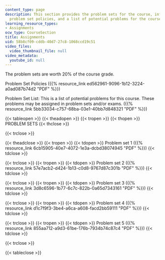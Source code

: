 ```yaml
---
content_type: page
description: This section provides the problem sets for the course, information on
  problem set policies, and a list of potential problems for the course.
learning_resource_types:
- Assignments
ocw_type: CourseSection
title: Assignments
uid: 58b8cf09-cddb-40d7-27c8-1068ccd19c51
video_files:
  video_thumbnail_file: null
video_metadata:
  youtube_id: null
---
```


The problem sets are worth 20% of the course grade.

Problem Set Policies ({{% resource_link ed562961-9096-1b12-3224-a0ad087b74d2 "PDF" %}})

Problem Set List: This is a list of potential problems for this course. These problems may be assigned in problem sets and/or exams. ({{% resource_link 5bb33034-c757-68ba-03e1-40bb7d848321 "PDF" %}})

{{< tableopen >}}
{{< theadopen >}}
{{< tropen >}}
{{< thopen >}}
PROBLEM SETS
{{< thclose >}}

{{< trclose >}}

{{< theadclose >}}
{{< tropen >}}
{{< tdopen >}}
Problem set 1 ({{% resource_link 6cb15905-40e7-4072-1e3a-dcbd38074945 "PDF" %}})
{{< tdclose >}}

{{< trclose >}}
{{< tropen >}}
{{< tdopen >}}
Problem set 2 ({{% resource_link 57e7acb2-d424-1b13-c0d8-9767d87c301b "PDF" %}})
{{< tdclose >}}

{{< trclose >}}
{{< tropen >}}
{{< tdopen >}}
Problem set 3 ({{% resource_link 3d8c6596-1b77-6c7c-822b-0a65d7343161 "PDF" %}})
{{< tdclose >}}

{{< trclose >}}
{{< tropen >}}
{{< tdopen >}}
Problem set 4 ({{% resource_link d1c7f9f3-3be4-a6ca-a608-facd2bb59111 "PDF" %}})
{{< tdclose >}}

{{< trclose >}}
{{< tropen >}}
{{< tdopen >}}
Problem set 5 ({{% resource_link 855aa712-a9d3-61be-176b-7934b74c87c4 "PDF" %}})
{{< tdclose >}}

{{< trclose >}}

{{< tableclose >}}